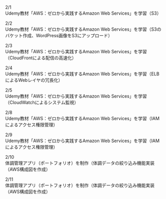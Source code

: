 2/1<br>
Udemy教材「AWS：ゼロから実践するAmazon Web Services」を学習（S3）<br>

2/2<br>
Udemy教材「AWS：ゼロから実践するAmazon Web Services」を学習（S3のバケット作成、WordPress画像をS3にアップロード）<br>

2/3<br>
Udemy教材「AWS：ゼロから実践するAmazon Web Services」を学習（CloudFrontによる配信の高速化）<br>

2/4<br>
Udemy教材「AWS：ゼロから実践するAmazon Web Services」を学習（ELBによるWebレイヤの冗長化）<br>

2/5<br>
Udemy教材「AWS：ゼロから実践するAmazon Web Services」を学習（CloudWatchによるシステム監視）<br>

2/8<br>
Udemy教材「AWS：ゼロから実践するAmazon Web Services」を学習（IAMによるアクセス権限管理）<br>

2/9<br>
Udemy教材「AWS：ゼロから実践するAmazon Web Services」を学習（IAMによるアクセス権限管理）<br>

2/10<br>
体調管理アプリ（ポートフォリオ）を制作（体調データの絞り込み機能実装（AWS構成図を作成）<br>

2/11<br>
体調管理アプリ（ポートフォリオ）を制作（体調データの絞り込み機能実装（AWS構成図を作成）<br>